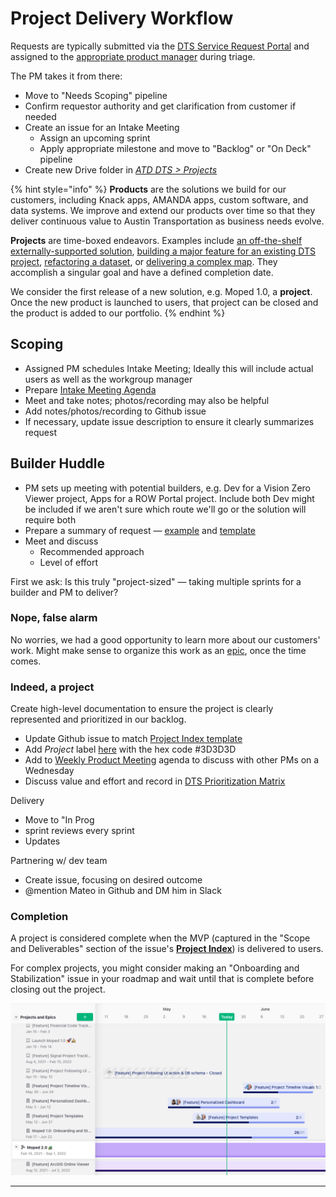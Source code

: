 # Project Delivery Workflow

Requests are typically submitted via the [DTS Service Request Portal](https://atd.knack.com/dts#new-service-request/) and assigned to the [appropriate product manager](https://docs.google.com/spreadsheets/d/1BsOklJsJiIIqdlmtNtr9peL3URS7Hdu9RVj4D97701k/edit#gid=1907210355) during triage.

The PM takes it from there:

* Move to "Needs Scoping" pipeline
* Confirm requestor authority and get clarification from customer if needed
* Create an issue for an Intake Meeting
  * Assign an upcoming sprint&#x20;
  * Apply appropriate milestone and move to "Backlog" or "On Deck" pipeline
* Create new Drive folder in [_ATD DTS > Projects_](https://drive.google.com/drive/folders/1ZGTzTNd8SKWzg7qDCqtib5\_SX8nqBThx)&#x20;

{% hint style="info" %}
**Products** are the solutions we build for our customers, including Knack apps, AMANDA apps, custom software, and data systems. We improve and extend our products over time so that they deliver continuous value to Austin Transportation as business needs evolve.&#x20;

**Projects** are time-boxed endeavors. Examples include [an off-the-shelf externally-supported solution](https://github.com/cityofaustin/atd-data-tech/issues/65), [building a major feature for an existing DTS project](https://github.com/cityofaustin/atd-data-tech/issues/533), [refactoring a dataset](https://github.com/cityofaustin/atd-data-tech/issues/254), or [delivering a complex map](https://github.com/cityofaustin/atd-data-tech/issues/1911). They accomplish a singular goal and have a defined completion date.&#x20;

We consider the first release of a new solution, e.g. Moped 1.0, a **project**. Once the new product is launched to users, that project can be closed and the product is added to our portfolio.&#x20;
{% endhint %}

## Scoping

* Assigned PM schedules Intake Meeting; Ideally this will include actual users as well as the workgroup manager
* Prepare [Intake Meeting Agenda](https://docs.google.com/document/d/1AcjxHv6XCEutSAIzNebnxNR9EL8CORiHrVfNlQuChII/edit#heading=h.f4j2i9aovme)
* Meet and take notes; photos/recording may also be helpful
* Add notes/photos/recording to Github issue
* If necessary, update issue description to ensure it clearly summarizes request

## Builder Huddle

* PM sets up meeting with potential builders, e.g. Dev for a Vision Zero Viewer project, Apps for a ROW Portal project. Include both  Dev might be included if we aren't sure which route we'll go or the solution will require both&#x20;
* Prepare a summary of request — [example](https://docs.google.com/presentation/d/1brqKe0IfavZ4K8Dp2jv1QBW\_Kfa7umDROOiQ2lHc67I/edit#slide=id.p) and [template](https://docs.google.com/presentation/d/1i9rcEEsEIWtHLJd\_e0foQpNX9bQkffj4zHkzRsguW60/edit?usp=sharing)
* Meet and discuss
  * Recommended approach
  * Level of effort

First we ask: Is this truly "project-sized" — taking multiple sprints for a builder and PM to deliver?  &#x20;

### Nope, false alarm

No worries, we had a good opportunity to learn more about our customers' work. Might make sense to organize this work as an [epic](github-project-management.md#epics), once the time comes.&#x20;

### Indeed, a project

Create high-level documentation to ensure the project is clearly represented and prioritized in our backlog.&#x20;

* Update Github issue to match [Project Index template](https://github.com/cityofaustin/atd-data-tech/issues/new?assignees=\&labels=Project+Index\&template=-all-purpose--project-index.md\&title=Project%3A+%5BYour+Project+Name+in+Title+Case%5D)
* Add _Project_ label [here](https://github.com/cityofaustin/atd-data-tech/labels) with the hex code #3D3D3D
* Add to [Weekly Product Meeting](https://docs.google.com/document/d/1hWzg-qluRBrTetEGjg\_eHrR9qT4IqenaUgk6FR6APbU/edit#heading=h.uiqzfz1q9mha) agenda to discuss with other PMs on a Wednesday
* Discuss value and effort and record in [DTS Prioritization Matrix](https://atd.knack.com/dts#project-evaluation/)

Delivery

* Move to "In Prog
* sprint reviews every sprint
* Updates&#x20;

Partnering w/ dev team

* Create issue, focusing on desired outcome&#x20;
* @mention Mateo in Github and DM him in Slack

### Completion&#x20;

A project is considered complete when the MVP (captured in the "Scope and Deliverables" section of the issue's [**Project Index**](https://github.com/cityofaustin/atd-data-tech/issues/new?assignees=\&labels=Project+Index\&template=-all-purpose--project-index.md\&title=Project%3A+%5BYour+Project+Name+in+Title+Case%5D)) is delivered to users.&#x20;

For complex projects, you might consider making an "Onboarding and Stabilization" issue in your roadmap and wait until that is complete before closing out the project.

![](<../.gitbook/assets/Screen Shot 2022-05-24 at 10.39.48 AM.png>)



****

